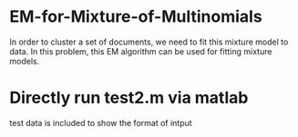 # EM-for-Mixture-of-Multinomials
In order to cluster a set of documents, we need to fit this mixture model to data. In this problem, this EM algorithm can be used for fitting mixture models.
# Directly run test2.m via matlab 
test data is included to show the format of intput
